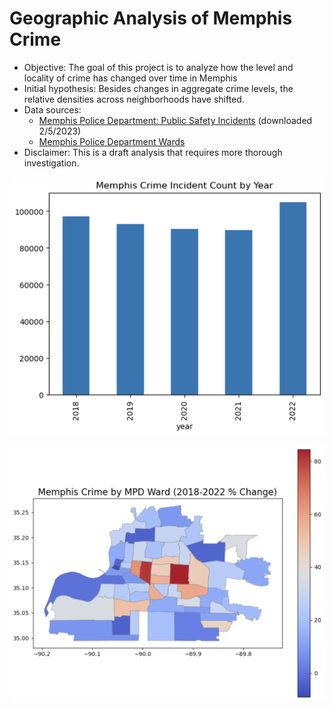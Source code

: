 # Geographic Analysis of Memphis Crime
- Objective: The goal of this project is to analyze how the level and locality of crime has changed over time in Memphis
- Initial hypothesis: Besides changes in aggregate crime levels, the relative densities across neighborhoods have shifted.
- Data sources:
    - [Memphis Police Department: Public Safety Incidents](https://memphisinternal.data.socrata.com/Public-Safety/Memphis-Police-Department-Public-Safety-Incidents/ybsi-jur4) (downloaded 2/5/2023)
    - [Memphis Police Department Wards](https://data.memphistn.gov/Public-Safety/Memphis-Police-Department-Wards/rqqz-pj4u)
- Disclaimer: This is a draft analysis that requires more thorough investigation.


![Annual Levels](readme_images/agg_levels.png)


![Change Over Time](readme_images/18_22_map.png)



